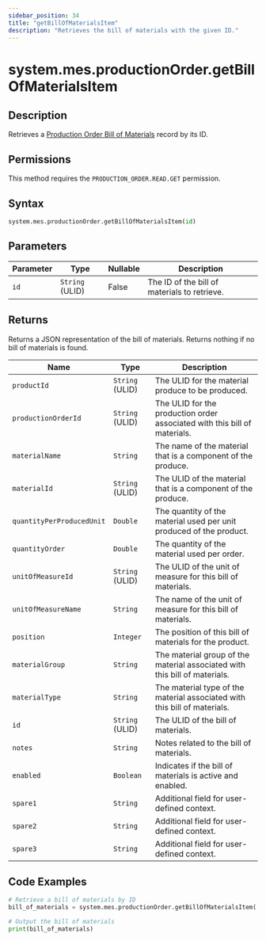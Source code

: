 ```yaml
---
sidebar_position: 34
title: "getBillOfMaterialsItem"
description: "Retrieves the bill of materials with the given ID."
---
```


# system.mes.productionOrder.getBillOfMaterialsItem

## Description

Retrieves a [Production Order Bill of Materials](../../data-model/production-order-model/production-order-bill-of-material) record by its ID.


## Permissions

This method requires the `PRODUCTION_ORDER.READ.GET` permission.

## Syntax

```python
system.mes.productionOrder.getBillOfMaterialsItem(id)
```

## Parameters

| Parameter | Type            | Nullable | Description                                  |
|-----------|-----------------|----------|----------------------------------------------|
| `id`      | `String` (ULID) | False    | The ID of the bill of materials to retrieve. |

## Returns

Returns a JSON representation of the bill of materials. Returns nothing if no bill of materials is found.

| Name                      | Type            | Description                                                                |
|---------------------------|-----------------|----------------------------------------------------------------------------|
| `productId`               | `String` (ULID) | The ULID for the material produce to be produced.                          |
| `productionOrderId`       | `String` (ULID) | The ULID for the production order associated with this bill of materials.  |
| `materialName`            | `String`        | The name of the material that is a component of the produce.               |
| `materialId`              | `String` (ULID) | The ULID of the material that is a component of the produce.               |
| `quantityPerProducedUnit` | `Double`        | The quantity of the material used per unit produced of the product.        |
| `quantityOrder`           | `Double`        | The quantity of the material used per order.                               |
| `unitOfMeasureId`         | `String` (ULID) | The ULID of the unit of measure for this bill of materials.                |
| `unitOfMeasureName`       | `String`        | The name of the unit of measure for this bill of materials.                |
| `position`                | `Integer`       | The position of this bill of materials for the product.                    |
| `materialGroup`           | `String`        | The material group of the material associated with this bill of materials. |
| `materialType`            | `String`        | The material type of the material associated with this bill of materials.  |
| `id`                      | `String` (ULID) | The ULID of the bill of materials.                                         |
| `notes`                   | `String`        | Notes related to the bill of materials.                                    |
| `enabled`                 | `Boolean`       | Indicates if the bill of materials is active and enabled.                  |
| `spare1`                  | `String`        | Additional field for user-defined context.                                 |
| `spare2`                  | `String`        | Additional field for user-defined context.                                 |
| `spare3`                  | `String`        | Additional field for user-defined context.                                 |

## Code Examples

```python
# Retrieve a bill of materials by ID
bill_of_materials = system.mes.productionOrder.getBillOfMaterialsItem('01JQ31CZMB-E7QA782B-5B521H4M')

# Output the bill of materials
print(bill_of_materials)
```

